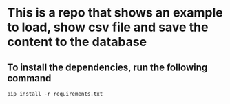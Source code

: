 # This is a repo that shows an example to load, show csv file and save the content to the database
## To install the dependencies, run the following command
```
pip install -r requirements.txt
```
